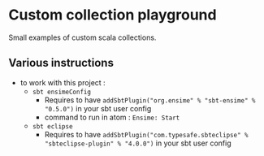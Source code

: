 # Custom collection playground

Small examples of custom scala collections.

## Various instructions

* to work with this project :
  + `sbt ensimeConfig`
    - Requires to have `addSbtPlugin("org.ensime" % "sbt-ensime" % "0.5.0")` in your sbt user config
    - command to run in atom : `Ensime: Start`
  + `sbt eclipse`
    - Requires to have `addSbtPlugin("com.typesafe.sbteclipse" % "sbteclipse-plugin" % "4.0.0")` in your sbt user config
